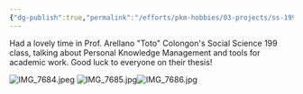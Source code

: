 ```yaml
---
{"dg-publish":true,"permalink":"/efforts/pkm-hobbies/03-projects/ss-199-talks-on-personal-knowledge-management-and-academic-work/","created":"2024-12-03T16:43:28.000+08:00","updated":"2024-12-03T16:49:47.000+08:00"}
---
```


Had a lovely time in Prof. Arellano "Toto" Colongon's Social Science 199 class, talking about Personal Knowledge Management and tools for academic work. Good luck to everyone on their thesis!

![IMG_7684.jpeg](/img/user/Extras/IMG_7684.jpeg)
![IMG_7685.jpg](/img/user/Extras/IMG_7685.jpg)![IMG_7686.jpg](/img/user/Extras/IMG_7686.jpg)


